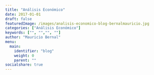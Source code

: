 ```yaml
---
title: "Análisis Económico"
date: 2017-01-01
draft: false
featuredImage: /images/analisis-economico-blog-bernalmauricio.jpg
categories: ["Análisis Económico"]
keywords: ["", "","", ""]
author: "Mauricio Bernal"
menu:
  main:
    identifier: "blog"
    weight: 0 
    parent: ""
socialshare: true
---
```


